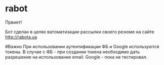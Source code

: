 # rabot
Првиет!

Бот сделан в целях ватоматизации рассылки своего резюме на сайте http://rabota.ua

#Важно
При использовании аутентификации ФБ и Google используются токены.
В случае с ФБ - при создании токена необходимо дать разрешение на использование email.
Google - пока не тестировал.
